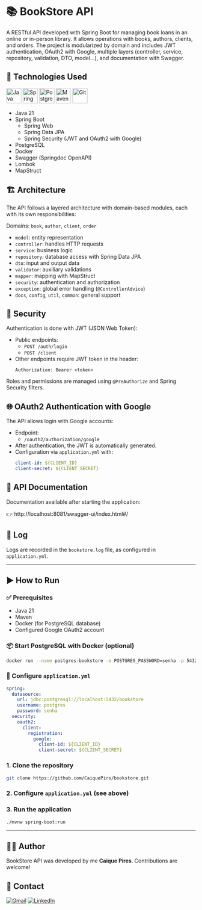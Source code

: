 # 📚 BookStore API

A RESTful API developed with Spring Boot for managing book loans in an online or in-person library. It allows operations with books, authors, clients, and orders. The project is modularized by domain and includes JWT authentication, OAuth2 with Google, multiple layers (controller, service, repository, validation, DTO, model...), and documentation with Swagger.

## 🚀 Technologies Used
<p align="left">
  <img src="https://cdn.jsdelivr.net/gh/devicons/devicon/icons/java/java-original.svg" width="40" height="40" alt="Java"/>
  <img src="https://cdn.jsdelivr.net/gh/devicons/devicon/icons/spring/spring-original.svg" width="40" height="40" alt="Spring Boot"/>
  <img src="https://cdn.jsdelivr.net/gh/devicons/devicon/icons/postgresql/postgresql-original.svg" width="40" height="40" alt="PostgreSQL"/>
  <img src="https://cdn.jsdelivr.net/gh/devicons/devicon/icons/maven/maven-original.svg" width="40" height="40" alt="Maven"/>
  <img src="https://cdn.jsdelivr.net/gh/devicons/devicon/icons/git/git-original.svg" width="40" height="40" alt="Git"/>
</p>

- Java 21
- Spring Boot
  - Spring Web
  - Spring Data JPA
  - Spring Security (JWT and OAuth2 with Google)
- PostgreSQL
- Docker
- Swagger (Springdoc OpenAPI)
- Lombok
- MapStruct

## 🏗️ Architecture

The API follows a layered architecture with domain-based modules, each with its own responsibilities:

Domains: `book`, `author`, `client`, `order`

- `model`: entity representation
- `controller`: handles HTTP requests
- `service`: business logic
- `repository`: database access with Spring Data JPA
- `dto`: input and output data
- `validator`: auxiliary validations
- `mapper`: mapping with MapStruct
- `security`: authentication and authorization
- `exception`: global error handling (`@ControllerAdvice`)
- `docs`, `config`, `util`, `common`: general support

## 🔐 Security

Authentication is done with JWT (JSON Web Token):

- Public endpoints:
  - `POST /auth/login`
  - `POST /client`
- Other endpoints require JWT token in the header:
  ```
  Authorization: Bearer <token>
  ```

Roles and permissions are managed using `@PreAuthorize` and Spring Security filters.

## 🌐 OAuth2 Authentication with Google

The API allows login with Google accounts:

- Endpoint:
  - `/oauth2/authorization/google`
- After authentication, the JWT is automatically generated.
- Configuration via `application.yml` with:
  ```yaml
  client-id: ${CLIENT_ID}
  client-secret: ${CLIENT_SECRET}
  ```

## 📌 API Documentation

Documentation available after starting the application:

👉 http://localhost:8081/swagger-ui/index.html#/

## 📁 Log

Logs are recorded in the `bookstore.log` file, as configured in `application.yml`.

---

## ▶️ How to Run

### ✅ Prerequisites
- Java 21
- Maven
- Docker (for PostgreSQL database)
- Configured Google OAuth2 account

### 📦 Start PostgreSQL with Docker (optional)
```bash
docker run --name postgres-bookstore -e POSTGRES_PASSWORD=senha -p 5432:5432 -d postgres
```

### 🧪 Configure `application.yml`
```yaml
spring:
  datasource:
    url: jdbc:postgresql://localhost:5432/bookstore
    username: postgres
    password: senha
  security:
    oauth2:
      client:
        registration:
          google:
            client-id: ${CLIENT_ID}
            client-secret: ${CLIENT_SECRET}
```

### 1. Clone the repository
```bash
git clone https://github.com/CaiquePirs/bookstore.git
```

### 2. Configure `application.yml` (see above)

### 3. Run the application
```bash
./mvnw spring-boot:run
```

---

## 👨‍💻 Author

BookStore API was developed by me **Caique Pires**. Contributions are welcome!

## 📧 Contact

[![Gmail](https://img.shields.io/badge/Email-Gmail-red?style=flat&logo=gmail)](mailto:pirescaiq@gmail.com)
[![LinkedIn](https://img.shields.io/badge/LinkedIn-LinkedIn-blue?style=flat&logo=linkedin)](https://www.linkedin.com/in/caique-pires-8843aa332)
